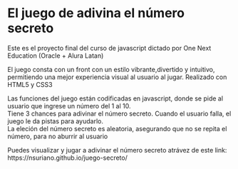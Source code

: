 <h1>El juego de adivina el número secreto</h1>
<p>Este es el proyecto final del curso de javascript dictado por One Next Education (Oracle + Alura Latan) </p>
<p>El juego consta con un front con un estilo vibrante,divertido y intuitivo, permitiendo una mejor experiencia visual al usuario al jugar. Realizado con HTML5 y CSS3</p>
<p>Las funciones del juego están codificadas en javascript, donde se pide al usuario que ingrese un número del 1 al 10.<br>
Tiene 3 chances para adivinar el número secreto. Cuando el usuario falla, el juego le da pistas para ayudarlo.<br>
La eleción del número secreto es aleatoria, asegurando que no se repita el número, para no aburrir al usuario</p>
<p>Puedes visualizar y jugar a adivinar el número secreto atrávez de este link:<br>
 https://nsuriano.github.io/juego-secreto/</p>
